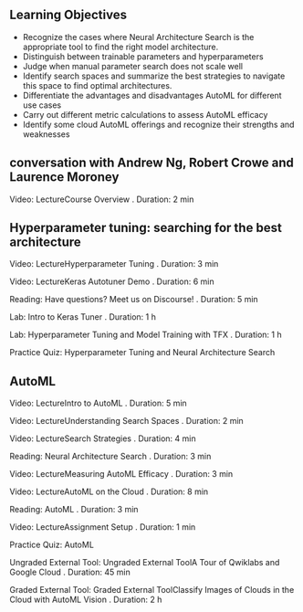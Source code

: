 ## Learning Objectives

* Recognize the cases where Neural Architecture Search is the appropriate tool to find the right model architecture.
* Distinguish between trainable parameters and hyperparameters
* Judge when manual parameter search does not scale well
* Identify search spaces and summarize the best strategies to navigate this space to find optimal architectures.
* Differentiate the advantages and disadvantages AutoML for different use cases
* Carry out different metric calculations to assess AutoML efficacy
* Identify some cloud AutoML offerings and recognize their strengths and weaknesses

## conversation with Andrew Ng, Robert Crowe and Laurence Moroney

Video: LectureCourse Overview . Duration: 2 min

## Hyperparameter tuning: searching for the best architecture

Video: LectureHyperparameter Tuning . Duration: 3 min

Video: LectureKeras Autotuner Demo . Duration: 6 min

Reading: Have questions? Meet us on Discourse! . Duration: 5 min

Lab: Intro to Keras Tuner . Duration: 1 h

Lab: Hyperparameter Tuning and Model Training with TFX . Duration: 1 h

Practice Quiz: Hyperparameter Tuning and Neural Architecture Search 

## AutoML

Video: LectureIntro to AutoML . Duration: 5 min

Video: LectureUnderstanding Search Spaces . Duration: 2 min

Video: LectureSearch Strategies . Duration: 4 min

Reading: Neural Architecture Search . Duration: 3 min

Video: LectureMeasuring AutoML Efficacy . Duration: 3 min

Video: LectureAutoML on the Cloud . Duration: 8 min

Reading: AutoML . Duration: 3 min

Video: LectureAssignment Setup . Duration: 1 min

Practice Quiz: AutoML

Ungraded External Tool: Ungraded External ToolA Tour of Qwiklabs and Google Cloud . Duration: 45 min

Graded External Tool: Graded External ToolClassify Images of Clouds in the Cloud with AutoML Vision . Duration: 2 h
